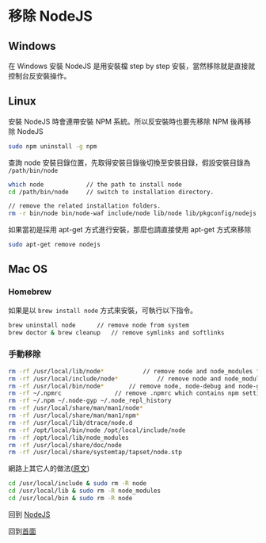 # 移除 NodeJS

## Windows

在 Windows 安裝 NodeJS 是用安裝檔 step by step 安裝，當然移除就是直接就控制台反安裝操作。

## Linux

安裝 NodeJS 時會連帶安裝 NPM 系統。所以反安裝時也要先移除 NPM 後再移除 NodeJS

```bash
sudo npm uninstall -g npm
```

查詢 node 安裝目錄位置，先取得安裝目錄後切換至安裝目錄，假設安裝目錄為 `/path/bin/node` 

```bash
which node            // the path to install node
cd /path/bin/node     // switch to installation directory.

// remove the related installation folders.
rm -r bin/node bin/node-waf include/node lib/node lib/pkgconfig/nodejs.pc share/man/man1/node.1
```

如果當初是採用 apt-get 方式進行安裝，那麼也請直接使用 apt-get 方式來移除

```bash
sudo apt-get remove nodejs
```

## Mac OS

### Homebrew

如果是以 `brew install node` 方式來安裝，可執行以下指令。

```bash
brew uninstall node	     // remove node from system
brew doctor & brew cleanup   // remove symlinks and softlinks 
```

### 手動移除

```bash
rm -rf /usr/local/lib/node* 		  // remove node and node_modules from /usr/local/lib
rm -rf /usr/local/include/node*           // remove node and node_modules from /usr/local/include
rm -rf /usr/local/bin/node*		  // remove node, node-debug and node-gyp from /usr/local/bin
rm -rf ~/.npmrc				  // remove .npmrc which contains npm settings from home directory.  										                  // recommended to keep if you wanbt a re-installation.
rm -rf ~/.npm ~/.node-gyp ~/.node_repl_history
rm -rf /usr/local/share/man/man1/node*
rm -rf /usr/local/share/man/man1/npm*
rm -rf /usr/local/lib/dtrace/node.d
rm -rf /opt/local/bin/node /opt/local/include/node
rm -rf /opt/local/lib/node_modules
rm -rf /usr/local/share/doc/node
rm -rf /usr/local/share/systemtap/tapset/node.stp
```

網路上其它人的做法([原文](https://www.positronx.io/how-to-uninstall-node-js-and-npm-from-macos/))

```bash
cd /usr/local/include & sudo rm -R node
cd /usr/local/lib & sudo rm -R node_modules
cd /usr/local/bin & sudo rm -R node
```

回到 [NodeJS](./README.md)

回到[首面](../README.md)

